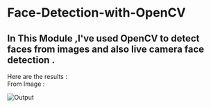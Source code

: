 # Face-Detection-with-OpenCV <br>
## In This Module ,I've used OpenCV to detect faces from images and also  live camera face detection .<br>

Here are the results :<br>
From Image :
<br>

![Output](https://github.com/ritikasrstv05/Image-Recognition-with-OpenCV/blob/main/imdetect.png)
